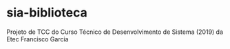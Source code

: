 # sia-biblioteca
Projeto de TCC do Curso Técnico de Desenvolvimento de Sistema (2019) da Etec Francisco Garcia
